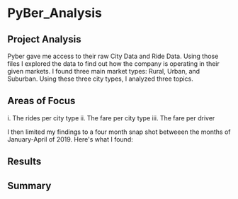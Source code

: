 # PyBer_Analysis

## Project Analysis
  Pyber gave me access to their raw City Data and Ride Data. Using those files I explored the data to find out how the company is operating in their given markets. I found three main market types: Rural, Urban, and Suburban. Using these three city types, I analyzed three topics.  
  
  Areas of Focus
  --------------
  i. The rides per city type 
  ii. The fare per city type 
  iii. The fare per driver
  
  I then limited my findings to a four month snap shot betweeen the months of January-April of 2019. Here's what I found:

## Results

## Summary
